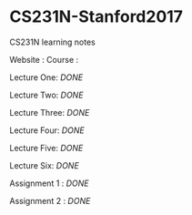 # CS231N-Stanford2017
CS231N learning notes

Website : 
Course :

Lecture One: *DONE* 

Lecture Two: *DONE*

Lecture Three: *DONE*

Lecture Four: *DONE* 

Lecture Five: *DONE* 

Lecture Six: *DONE* 

Assignment 1 : *DONE*

Assignment 2 : *DONE*
